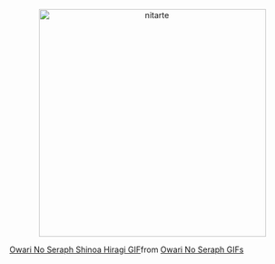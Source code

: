 <p align="center"><img src="https://pouch.jumpshare.com/preview/uE4ObHYedFUC3N4JuQukNM0ErW8C4YHqGw279hyy7hlZegVEuCHa7lcrB4002l9kQZiGMq2R-jtL1q7BX8w_i1AePW8aVeHPVGwtOjn3i6E" alt="nitarte" width="400"></p>

<p align="center">
  <div class="tenor-gif-embed" data-postid="17896115" data-share-method="host" data-aspect-ratio="1.77778" data-width="100%"><a href="https://tenor.com/view/owari-no-seraph-shinoa-hiragi-anime-powers-gif-17896115">Owari No Seraph Shinoa Hiragi GIF</a>from <a href="https://tenor.com/search/owari+no+seraph-gifs">Owari No Seraph GIFs</a></div> <script type="text/javascript" async src="https://tenor.com/embed.js"></script>
</p>
